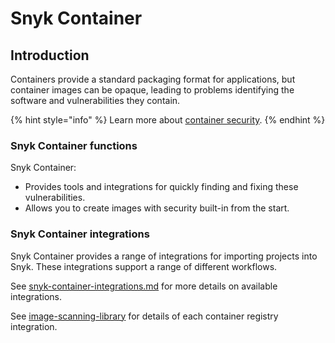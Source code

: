 # Snyk Container

## Introduction

Containers provide a standard packaging format for applications, but container images can be opaque, leading to problems identifying the software and vulnerabilities they contain.

{% hint style="info" %}
Learn more about [container security](https://snyk.io/learn/container-security/).
{% endhint %}

### Snyk Container functions

Snyk Container:

* Provides tools and integrations for quickly finding and fixing these vulnerabilities.
* Allows you to create images with security built-in from the start.

### Snyk Container integrations

Snyk Container provides a range of integrations for importing projects into Snyk. These integrations support a range of different workflows.

See [snyk-container-integrations.md](snyk-container-integrations.md "mention") for more details on available integrations.

See [image-scanning-library](image-scanning-library/ "mention") for details of each container registry integration.
